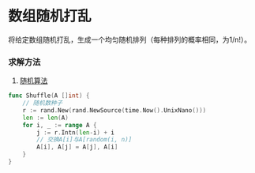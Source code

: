 # 数组随机打乱

将给定数组随机打乱，生成一个均匀随机排列（每种排列的概率相同，为1/n!）。

### 求解方法

1. [随机算法](随机算法.md)

```go
func Shuffle(A []int) {
    // 随机数种子
	r := rand.New(rand.NewSource(time.Now().UnixNano()))
	len := len(A)
	for i, _ := range A {
		j := r.Intn(len-i) + i
        // 交换A[i]与A[random(i, n)]
		A[i], A[j] = A[j], A[i]
	}
}
```

